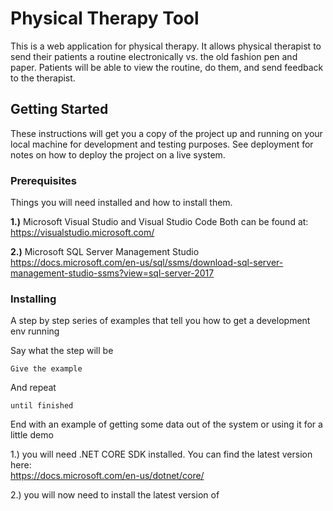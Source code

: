 ﻿# Physical Therapy Tool

This is a web application for physical therapy. It allows physical therapist to send their patients a routine electronically vs. the old fashion pen and paper. 
Patients will be able to view the routine, do them, and send feedback to the therapist.

## Getting Started

These instructions will get you a copy of the project up and running on your local machine for development and testing purposes. See deployment for notes on how to deploy the project on a live system.

### Prerequisites

Things you will need installed and how to install them.

**1.)**		Microsoft Visual Studio and Visual Studio Code
		Both can be found at:
		<br>
		https://visualstudio.microsoft.com/

**2.)**		Microsoft SQL Server Management Studio
		<br>
		https://docs.microsoft.com/en-us/sql/ssms/download-sql-server-management-studio-ssms?view=sql-server-2017


### Installing

A step by step series of examples that tell you how to get a development env running

Say what the step will be

```
Give the example
```

And repeat

```
until finished
```

End with an example of getting some data out of the system or using it for a little demo		

1.) you will need .NET CORE SDK installed. You can find the latest version here:
<br>
https://docs.microsoft.com/en-us/dotnet/core/

2.) you will now need to install the latest version of 

